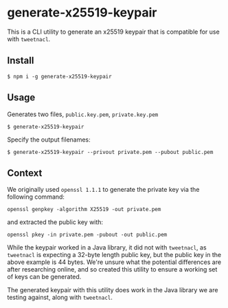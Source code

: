 # generate-x25519-keypair

This is a CLI utility to generate an x25519 keypair that is compatible for use with `tweetnacl`.

## Install

`$ npm i -g generate-x25519-keypair`

## Usage

Generates two files, `public.key.pem`, `private.key.pem`

`$ generate-x25519-keypair`

Specify the output filenames:

`$ generate-x25519-keypair --privout private.pem --pubout public.pem`

## Context

We originally used `openssl 1.1.1` to generate the private key via the following command:

`openssl genpkey -algorithm X25519 -out private.pem`

and extracted the public key with:

`openssl pkey -in private.pem -pubout -out public.pem`

While the keypair worked in a Java library, it did not with `tweetnacl`, as `tweetnacl` is expecting a 32-byte length public key,
but the public key in the above example is 44 bytes. We're unsure what the potential differences are after researching online,
and so created this utility to ensure a working set of keys can be generated.

The generated keypair with this utility does work in the Java library we are testing against, along with `tweetnacl`.
